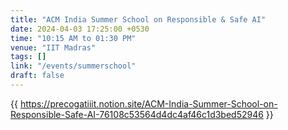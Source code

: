 ```yaml
---
title: "ACM India Summer School on Responsible & Safe AI"
date: 2024-04-03 17:25:00 +0530
time: "10:15 AM to 01:30 PM"
venue: "IIT Madras"
tags: []
link: "/events/summerschool"
draft: false
---
```


{{ https://precogatiiit.notion.site/ACM-India-Summer-School-on-Responsible-Safe-AI-76108c53564d4dc4af46c1d3bed52946 }}